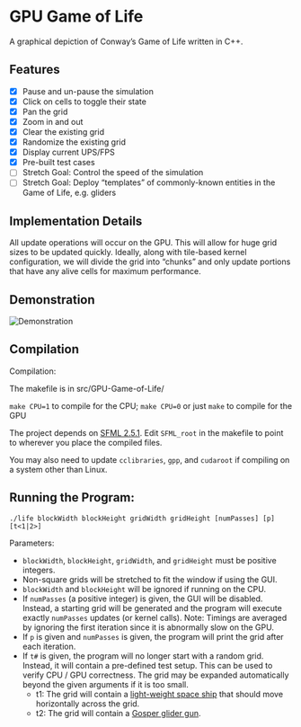 # GPU Game of Life
A graphical depiction of Conway’s Game of Life written in C++.

## Features
* [x] Pause and un-pause the simulation
* [x] Click on cells to toggle their state
* [x] Pan the grid
* [x] Zoom in and out
* [x] Clear the existing grid
* [x] Randomize the existing grid
* [x] Display current UPS/FPS
* [x] Pre-built test cases
* [ ] Stretch Goal: Control the speed of the simulation
* [ ] Stretch Goal: Deploy “templates” of commonly-known entities in the Game of Life, e.g. gliders

## Implementation Details
All update operations will occur on the GPU. This will allow for huge grid sizes to be updated quickly. Ideally, along with tile-based kernel configuration, we will divide the grid into “chunks” and only update portions that have any alive cells for maximum performance.

## Demonstration

![Demonstration](https://cloud.alexplagman.com/index.php/s/SGQkPGqy943neQp/download)

## Compilation

Compilation:

The makefile is in src/GPU-Game-of-Life/

`make CPU=1` to compile for the CPU; `make CPU=0` or just `make` to compile for the GPU

The project depends on [SFML 2.5.1](https://www.sfml-dev.org/download/sfml/2.5.1/).
Edit `SFML_root` in the makefile to point to wherever you place the compiled files.

You may also need to update `cclibraries`, `gpp`, and `cudaroot` if compiling on a system other than Linux.

## Running the Program:

`./life blockWidth blockHeight gridWidth gridHeight [numPasses] [p] [t<1|2>]`

Parameters: 
- `blockWidth`, `blockHeight`, `gridWidth`, and `gridHeight` must be positive integers.
- Non-square grids will be stretched to fit the window if using the GUI.
- `blockWidth` and `blockHeight` will be ignored if running on the CPU.
- If `numPasses` (a positive integer) is given, the GUI will be disabled. Instead, a starting grid will be generated and the program will execute exactly `numPasses` updates (or kernel calls). Note: Timings are averaged by ignoring the first iteration since it is abnormally slow on the GPU.
- If `p` is given and `numPasses` is given, the program will print the grid after each iteration.
- If `t#` is given, the program will no longer start with a random grid. Instead, it will contain a pre-defined test setup. This can be used to verify CPU / GPU correctness. The grid may be expanded automatically beyond the given arguments if it is too small.
  - t1: The grid will contain a [light-weight space ship](http://www.conwaylife.com/wiki/Lightweight_spaceship) that should move horizontally across the grid.  
  - t2: The grid will contain a [Gosper glider gun](http://www.conwaylife.com/wiki/Gosper_glider_gun).
